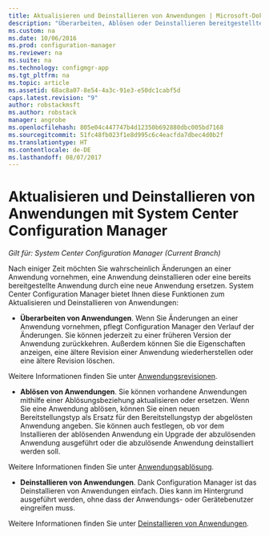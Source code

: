 ```yaml
---
title: Aktualisieren und Deinstallieren von Anwendungen | Microsoft-Dokumentation
description: "Überarbeiten, Ablösen oder Deinstallieren bereitgestellter Anwendungen mithilfe von System Center Configuration Manager."
ms.custom: na
ms.date: 10/06/2016
ms.prod: configuration-manager
ms.reviewer: na
ms.suite: na
ms.technology: configmgr-app
ms.tgt_pltfrm: na
ms.topic: article
ms.assetid: 68ac8a07-8e54-4a3c-91e3-e50dc1cabf5d
caps.latest.revision: "9"
author: robstackmsft
ms.author: robstack
manager: angrobe
ms.openlocfilehash: 805e04c447747b4d12350b692880dbc005bd7168
ms.sourcegitcommit: 51fc48fb023f1e8d995c6c4eacfda7dbec4d0b2f
ms.translationtype: HT
ms.contentlocale: de-DE
ms.lasthandoff: 08/07/2017
---
```

# <a name="update-and-retire-applications-with-system-center-configuration-manager"></a>Aktualisieren und Deinstallieren von Anwendungen mit System Center Configuration Manager

*Gilt für: System Center Configuration Manager (Current Branch)*


Nach einiger Zeit möchten Sie wahrscheinlich Änderungen an einer Anwendung vornehmen, eine Anwendung deinstallieren oder eine bereits bereitgestellte Anwendung durch eine neue Anwendung ersetzen. System Center Configuration Manager bietet Ihnen diese Funktionen zum Aktualisieren und Deinstallieren von Anwendungen:  

-   **Überarbeiten von Anwendungen**. Wenn Sie Änderungen an einer Anwendung vornehmen, pflegt Configuration Manager den Verlauf der Änderungen. Sie können jederzeit zu einer früheren Version der Anwendung zurückkehren. Außerdem können Sie die Eigenschaften anzeigen, eine ältere Revision einer Anwendung wiederherstellen oder eine ältere Revision löschen.  

  Weitere Informationen finden Sie unter [Anwendungsrevisionen](revise-and-supersede-applications.md#application-revisions).  

-   **Ablösen von Anwendungen**. Sie können vorhandene Anwendungen mithilfe einer Ablösungsbeziehung aktualisieren oder ersetzen. Wenn Sie eine Anwendung ablösen, können Sie einen neuen Bereitstellungstyp als Ersatz für den Bereitstellungstyp der abgelösten Anwendung angeben. Sie können auch festlegen, ob vor dem Installieren der ablösenden Anwendung ein Upgrade der abzulösenden Anwendung ausgeführt oder die abzulösende Anwendung deinstalliert werden soll.  

  Weitere Informationen finden Sie unter [Anwendungsablösung](revise-and-supersede-applications.md#application-supersedence).  

-   **Deinstallieren von Anwendungen**. Dank Configuration Manager ist das Deinstallieren von Anwendungen einfach. Dies kann im Hintergrund ausgeführt werden, ohne dass der Anwendungs- oder Gerätebenutzer eingreifen muss.  

  Weitere Informationen finden Sie unter [Deinstallieren von Anwendungen](uninstall-applications.md).  
